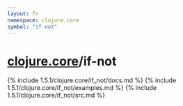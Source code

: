 ```yaml
---
layout: fn
namespace: clojure.core
symbol: "if-not"
---
```


# [clojure.core](../)/if-not

{% include 1.5.1/clojure.core/if_not/docs.md %}
{% include 1.5.1/clojure.core/if_not/examples.md %}
{% include 1.5.1/clojure.core/if_not/src.md %}


